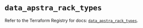 # `data_apstra_rack_types`

Refer to the Terraform Registry for docs: [`data_apstra_rack_types`](https://registry.terraform.io/providers/juniper/apstra/0.94.0/docs/data-sources/rack_types).
